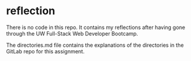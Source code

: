 # reflection

There is no code in this repo.  It contains my reflections after having gone through the UW Full-Stack Web Developer Bootcamp.

The directories.md file contains the explanations of the directories in the GitLab repo for this assignment.